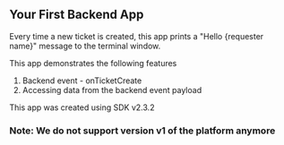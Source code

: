 ## Your First Backend App

Every time a new ticket is created, this app prints a "Hello {requester name}" message to the terminal window.

This app demonstrates the following features

1. Backend event - onTicketCreate
2. Accessing data from the backend event payload

This app was created using SDK v2.3.2

### Note: We do not support version v1 of the platform anymore